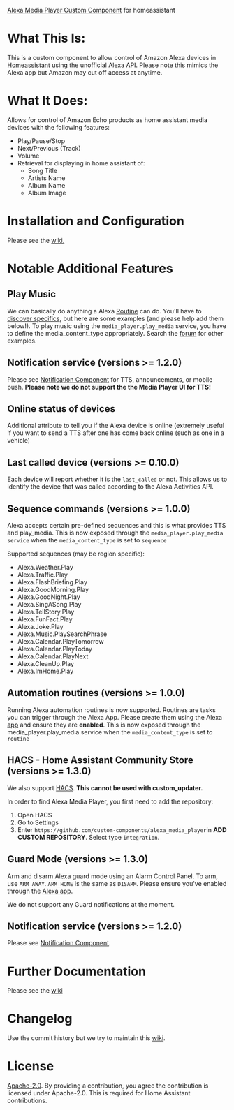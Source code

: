 [Alexa Media Player Custom Component](https://github.com/custom-components/alexa_media_player) for homeassistant

# What This Is:
This is a custom component to allow control of Amazon Alexa devices in [Homeassistant](https://home-assistant.io) using the unofficial Alexa API. Please note this mimics the Alexa app but Amazon may cut off access at anytime.

# What It Does:
Allows for control of Amazon Echo products as home assistant media devices with the following features:

* Play/Pause/Stop
* Next/Previous (Track)
* Volume
* Retrieval for displaying in home assistant of:
  * Song Title
  * Artists Name
  * Album Name
  * Album Image

# Installation and Configuration
Please see the [wiki.](https://github.com/custom-components/alexa_media_player/wiki/Installation-and-Configuration)

# Notable Additional Features
## Play Music
We can basically do anything a Alexa [Routine](https://www.amazon.com/gp/help/customer/display.html?nodeId=G202200080) can do.  You'll have to [discover specifics](https://github.com/custom-components/alexa_media_player/wiki/Sequence-Discovery), but here are some examples (and please help add them below!).
To play music using the `media_player.play_media` service, you have to define the media_content_type appropriately. Search the [forum](https://community.home-assistant.io/t/echo-devices-alexa-as-media-player-testers-needed/58639/2055) for other examples.

## Notification service (versions >= 1.2.0)
Please see [Notification Component](https://github.com/custom-components/alexa_media_player/wiki/Notification-Component) for TTS, announcements, or mobile push.
**Please note we do not support the the Media Player UI for TTS!**

## Online status of devices
Additional attribute to tell you if the Alexa device is online (extremely useful if you want to send a TTS after one has come back online (such as one in a vehicle)

## Last called device (versions >= 0.10.0)
Each device will report whether it is the `last_called` or not. This allows us to identify the device that was called according to the Alexa Activities API.

## Sequence commands (versions >= 1.0.0)
Alexa accepts certain pre-defined sequences and this is what provides TTS and play_media. This is now exposed through the `media_player.play_media service` when the `media_content_type` is set to `sequence`

Supported sequences (may be region specific):
* Alexa.Weather.Play
* Alexa.Traffic.Play
* Alexa.FlashBriefing.Play
* Alexa.GoodMorning.Play
* Alexa.GoodNight.Play
* Alexa.SingASong.Play
* Alexa.TellStory.Play
* Alexa.FunFact.Play
* Alexa.Joke.Play
* Alexa.Music.PlaySearchPhrase
* Alexa.Calendar.PlayTomorrow
* Alexa.Calendar.PlayToday
* Alexa.Calendar.PlayNext
* Alexa.CleanUp.Play
* Alexa.ImHome.Play

## Automation routines (versions >= 1.0.0)
Running Alexa automation routines is now supported.  Routines are tasks you can trigger through the Alexa App.
 Please create them using the Alexa [app](https://www.amazon.com/gp/help/customer/display.html?nodeId=G202200080) and ensure they are **enabled**.  This is now exposed through the media_player.play_media service when the `media_content_type` is set to `routine`

## HACS - Home Assistant Community Store (versions >= 1.3.0)
We also support [HACS](https://custom-components.github.io/hacs/). **This cannot be used with custom_updater.**

In order to find Alexa Media Player, you first need to add the repository:
1. Open HACS
2. Go to Settings
3. Enter `https://github.com/custom-components/alexa_media_player`in **ADD CUSTOM REPOSITORY**. Select type `integration`.

## Guard Mode (versions >= 1.3.0)
Arm and disarm Alexa guard mode using an Alarm Control Panel. To arm, use `ARM_AWAY`.  `ARM_HOME` is the same as `DISARM`.  Please ensure you've enabled through the [Alexa app](https://www.amazon.com/b?ie=UTF8&node=18021383011).

We do not support any Guard notifications at the moment.

## Notification service (versions >= 1.2.0)
Please see [Notification Component](https://github.com/custom-components/alexa_media_player/wiki/Notification-Component).

# Further Documentation
Please see the [wiki](https://github.com/custom-components/alexa_media_player/wiki)

# Changelog
Use the commit history but we try to maintain this [wiki](https://github.com/custom-components/alexa_media_player/wiki/Changelog).

# License
[Apache-2.0](LICENSE). By providing a contribution, you agree the contribution is licensed under Apache-2.0. This is required for Home Assistant contributions.
